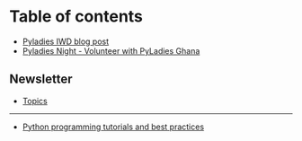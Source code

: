 # Table of contents

* [Pyladies IWD blog post](README.md)
* [Pyladies Night - Volunteer with PyLadies Ghana](pyladies-night-volunteer-with-pyladies-ghana.md)

## Newsletter

* [Topics](newsletter/topics.md)

***

* [Python programming tutorials and best practices](python-programming-tutorials-and-best-practices.md)
